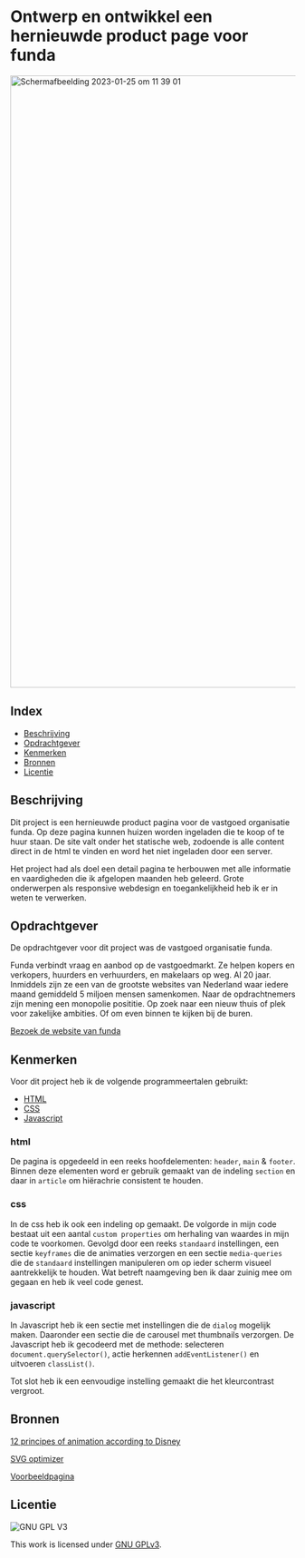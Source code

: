 # Ontwerp en ontwikkel een <br>hernieuwde product page voor funda 
<!-- Geef je project een titel en schrijf in één zin wat het is -->
<img width="1080" alt="Schermafbeelding 2023-01-25 om 11 39 01" src="https://user-images.githubusercontent.com/89298385/214543219-6be175f3-c014-430d-ba18-a68159fafa0a.png">

## Index
  * [Beschrijving](#beschrijving)
  * [Opdrachtgever](#opdrachtgever)
  * [Kenmerken](#kenmerken)
  * [Bronnen](#bronnen)
  * [Licentie](#licentie)

## Beschrijving
<!-- In de Beschrijving staat hoe je project er uit ziet, hoe het werkt en wat je er mee kan. -->
Dit project is een hernieuwde product pagina voor de vastgoed organisatie funda.
Op deze pagina kunnen huizen worden ingeladen die te koop of te huur staan. De site valt onder het statische web, zodoende is alle content direct in de html te vinden en word het niet ingeladen door een server.

Het project had als doel een detail pagina te herbouwen met alle informatie en vaardigheden die ik afgelopen maanden heb geleerd. 
Grote onderwerpen als responsive webdesign en toegankelijkheid heb ik er in weten te verwerken.

## Opdrachtgever
<!-- In de Beschrijving staat hoe je project er uit ziet, hoe het werkt en wat je er mee kan. -->
De opdrachtgever voor dit project was de vastgoed organisatie funda.

Funda verbindt vraag en aanbod op de vastgoedmarkt. Ze helpen kopers en verkopers, huurders en verhuurders, en makelaars op weg. Al 20 jaar. Inmiddels zijn ze een van de grootste websites van Nederland waar iedere maand gemiddeld 5 miljoen mensen samenkomen. Naar de opdrachtnemers zijn mening een monopolie posititie. Op zoek naar een nieuw thuis of plek voor zakelijke ambities. Of om even binnen te kijken bij de buren.

[Bezoek de website van funda](https://funda.nl)

## Kenmerken
<!-- Bij Kenmerken staat welke technieken zijn gebruikt en hoe. Wat is de HTML structuur? Wat zijn de belangrijkste dingen in CSS? Wat is er met JS gedaan en hoe? -->

Voor dit project heb ik de volgende programmeertalen gebruikt:
* [HTML](#html)
* [CSS](#css)
* [Javascript](#javascript)

### html
De pagina is opgedeeld in een reeks hoofdelementen: `header`, `main` & `footer`.
Binnen deze elementen word er gebruik gemaakt van de indeling `section` en daar in `article` om hiërachrie consistent te houden.

### css
In de css heb ik ook een indeling op gemaakt. De volgorde in mijn code bestaat uit een aantal `custom properties` om herhaling van waardes in mijn code te voorkomen. Gevolgd door een reeks `standaard` instellingen, een sectie `keyframes` die de animaties verzorgen en een sectie `media-queries` die de `standaard` instellingen manipuleren om op ieder scherm visueel aantrekkelijk te houden. Wat betreft naamgeving ben ik daar zuinig mee om gegaan en heb ik veel code genest. 

### javascript
In Javascript heb ik een sectie met instellingen die de `dialog` mogelijk maken. Daaronder een sectie die de carousel met thumbnails verzorgen.
De Javascript heb ik gecodeerd met de methode: selecteren `document.querySelector()`, actie herkennen `addEventListener()` en uitvoeren `classList()`. 

Tot slot heb ik een eenvoudige instelling gemaakt die het kleurcontrast vergroot.

## Bronnen
[12 principes of animation according to Disney](https://www.interaction-design.org/literature/article/ui-animation-how-to-apply-disney-s-12-principles-of-animation-to-ui-design?utm_campaign=evergreen&utm_source=linkedin&utm_medium=post&utm_content=article_post)

[SVG optimizer](https://jakearchibald.github.io/svgomg/)

[Voorbeeldpagina](https://www.funda.nl/koop/zoetermeer/huis-42086186-vechtstroom-20/)

## Licentie

![GNU GPL V3](https://www.gnu.org/graphics/gplv3-127x51.png)

This work is licensed under [GNU GPLv3](./LICENSE).
